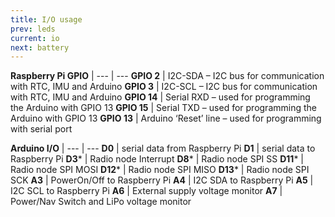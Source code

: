 ```yaml
---
title: I/O usage
prev: leds
current: io
next: battery
---
```



 **Raspberry Pi GPIO** | 
--- | ---
**GPIO 2** | I2C-SDA –  I2C bus for communication with RTC, IMU and Arduino
**GPIO 3** | I2C-SCL –  I2C bus for communication with RTC, IMU and Arduino
**GPIO 14** | Serial RXD – used for programming the Arduino with GPIO 13
**GPIO 15** | Serial TXD – used for programming the Arduino with GPIO 13
**GPIO 13** | Arduino ‘Reset’ line – used for programming with serial port




**Arduino I/O** | 
--- | ---
**D0** | serial data from Raspberry Pi
**D1** | serial data to Raspberry Pi
**D3*** | Radio node  Interrupt
**D8*** | Radio node SPI SS
**D11*** | Radio node SPI MOSI
**D12*** | Radio node SPI MISO
**D13*** | Radio node SPI SCK
**A3** | PowerOn/Off  to Raspberry Pi
**A4** | I2C SDA to Raspberry Pi
**A5** | I2C SCL to Raspberry Pi
**A6** | External supply voltage monitor
**A7** | Power/Nav Switch and LiPo  voltage  monitor
